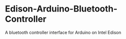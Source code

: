 # Edison-Arduino-Bluetooth-Controller
A bluetooth controller interface for Arduino on Intel Edison 
